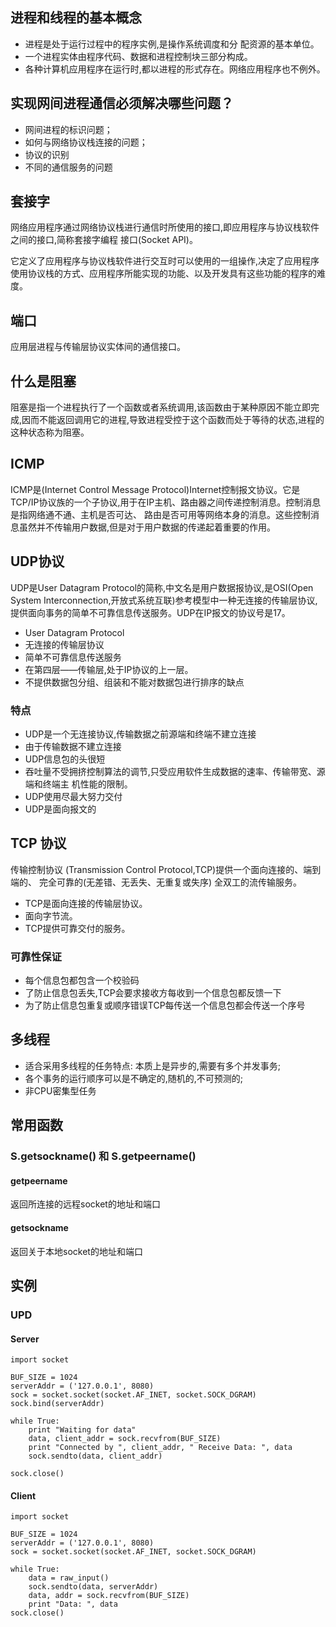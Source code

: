 ## 进程和线程的基本概念* 进程是处于运行过程中的程序实例,是操作系统调度和分 配资源的基本单位。* 一个进程实体由程序代码、数据和进程控制块三部分构成。* 各种计算机应用程序在运行时,都以进程的形式存在。网络应用程序也不例外。

## 	实现网间进程通信必须解决哪些问题？
* 网间进程的标识问题；
* 如何与网络协议栈连接的问题；
* 协议的识别
* 不同的通信服务的问题

## 套接字
网络应用程序通过网络协议栈进行通信时所使用的接口,即应用程序与协议栈软件之间的接口,简称套接字编程 接口(Socket API)。 它定义了应用程序与协议栈软件进行交互时可以使用的一组操作,决定了应用程序使用协议栈的方式、应用程序所能实现的功能、以及开发具有这些功能的程序的难度。

## 端口
应用层进程与传输层协议实体间的通信接口。

## 什么是阻塞阻塞是指一个进程执行了一个函数或者系统调用,该函数由于某种原因不能立即完成,因而不能返回调用它的进程,导致进程受控于这个函数而处于等待的状态,进程的这种状态称为阻塞。

## ICMP
ICMP是(Internet Control Message Protocol)Internet控制报文协议。它是TCP/IP协议族的一个子协议,用于在IP主机、路由器之间传递控制消息。控制消息是指网络通不通、主机是否可达、 路由是否可用等网络本身的消息。这些控制消息虽然并不传输用户数据,但是对于用户数据的传递起着重要的作用。

## UDP协议UDP是User Datagram Protocol的简称,中文名是用户数据报协议,是OSI(Open System Interconnection,开放式系统互联)参考模型中一种无连接的传输层协议,提供面向事务的简单不可靠信息传送服务。UDP在IP报文的协议号是17。

* User Datagram Protocol
* 无连接的传输层协议
* 简单不可靠信息传送服务
* 在第四层——传输层,处于IP协议的上一层。
* 不提供数据包分组、组装和不能对数据包进行排序的缺点

### 特点
* UDP是一个无连接协议,传输数据之前源端和终端不建立连接
*  由于传输数据不建立连接
*  UDP信息包的头很短
*   吞吐量不受拥挤控制算法的调节,只受应用软件生成数据的速率、传输带宽、源端和终端主 机性能的限制。
*   UDP使用尽最大努力交付
*   UDP是面向报文的

## TCP 协议
传输控制协议 (Transmission Control Protocol,TCP)提供一个面向连接的、端到端的、 完全可靠的(无差错、无丢失、无重复或失序) 全双工的流传输服务。


* TCP是面向连接的传输层协议。 
* 面向字节流。* TCP提供可靠交付的服务。

### 可靠性保证
* 每个信息包都包含一个校验码
* 了防止信息包丢失,TCP会要求接收方每收到一个信息包都反馈一下
* 为了防止信息包重复或顺序错误TCP每传送一个信息包都会传送一个序号



## 多线程
* 适合采用多线程的任务特点: 本质上是异步的,需要有多个并发事务; 
* 各个事务的运行顺序可以是不确定的,随机的,不可预测的; 
* 非CPU密集型任务


## 常用函数

### S.getsockname() 和 S.getpeername()
#### getpeername
返回所连接的远程socket的地址和端口 

#### getsockname
返回关于本地socket的地址和端口


## 实例
### UPD

#### Server
```
import socket

BUF_SIZE = 1024
serverAddr = ('127.0.0.1', 8080)
sock = socket.socket(socket.AF_INET, socket.SOCK_DGRAM)
sock.bind(serverAddr)

while True:
    print "Waiting for data"
    data, client_addr = sock.recvfrom(BUF_SIZE)
    print "Connected by ", client_addr, " Receive Data: ", data
    sock.sendto(data, client_addr)

sock.close()
```

#### Client
```
import socket

BUF_SIZE = 1024
serverAddr = ('127.0.0.1', 8080)
sock = socket.socket(socket.AF_INET, socket.SOCK_DGRAM)

while True:
    data = raw_input()
    sock.sendto(data, serverAddr)
    data, addr = sock.recvfrom(BUF_SIZE)
    print "Data: ", data
sock.close()
```